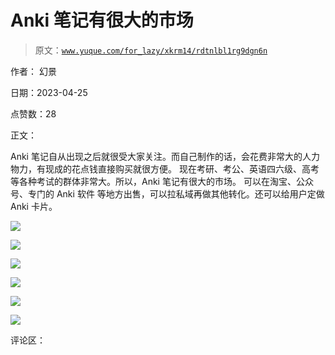 # Anki 笔记有很大的市场

> 原文：[`www.yuque.com/for_lazy/xkrm14/rdtnlbl1rg9dgn6n`](https://www.yuque.com/for_lazy/xkrm14/rdtnlbl1rg9dgn6n)

作者： 幻景

日期：2023-04-25

点赞数：28

正文：

Anki 笔记自从出现之后就很受大家关注。而自己制作的话，会花费非常大的人力物力，有现成的花点钱直接购买就很方便。 现在考研、考公、英语四六级、高考 等各种考试的群体非常大。所以，Anki 笔记有很大的市场。 可以在淘宝、公众号、专门的 Anki 软件 等地方出售，可以拉私域再做其他转化。还可以给用户定做 Anki 卡片。

![](img/abe210e7a63a22d225f99c4aa53ce5e4.png)

![](img/d9d9bfd8e7a62bb29705dd9bb7bfad82.png)

![](img/cc0cbe39accda88ec33e464eb4d62188.png)

![](img/217e43a807c5223adb0e94d2932c2efd.png)

![](img/fb72420c693eed98743b3ac8f3bad6c4.png)

![](img/978badde018786d3ba36a68ce333ea60.png)

评论区：




